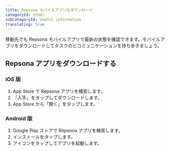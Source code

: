 ```yaml
---
title: Repsona モバイルアプリをダウンロード
categoryId: other
subCategoryId: Useful information
translating: true
---
```


移動先でも Repsona モバイルアプリで最新の状態を確認できます。モバイルアプリをダウンロードしてタスクのとコミュニケーションを持ち歩きましょう。

## Repsona アプリをダウンロードする

### iOS 版

1. App Store で Repsona アプリを検索します。
1. 「入手」をタップしてダウンロードします。
1. App Store から「開く」をタップします。

### Android 版

1. Google Play ストアで Repsona アプリを検索します。
1. インストールをタップします。
1. アイコンをタップしてアプリを起動します。
